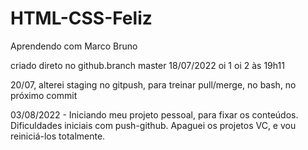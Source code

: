 # HTML-CSS-Feliz
Aprendendo com Marco Bruno

criado direto no github.branch master 18/07/2022
oi 1
oi 2 às 19h11

20/07, alterei staging no gitpush, para treinar pull/merge, no bash, no próximo commit

03/08/2022 - Iniciando meu projeto pessoal, para fixar os conteúdos.  Dificuldades iniciais com push-github.  Apaguei os projetos VC, e vou reiniciá-los totalmente.

